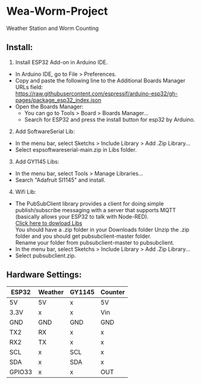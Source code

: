 # Wea-Worm-Project
Weather Station and Worm Counting 
## Install:
1. Install ESP32 Add-on in Arduino IDE. <br>
  - In Arduino IDE, go to File > Preferences. <br>
  - Copy and paste the following line to the Additional Boards Manager URLs field:<br>
  <https://raw.githubusercontent.com/espressif/arduino-esp32/gh-pages/package_esp32_index.json> <br>
  - Open the Boards Manager:<br>
    + You can go to Tools > Board > Boards Manager…<br>
    + Search for ESP32 and press the install button for esp32 by Arduino.<br>
2. Add SoftwareSerial Lib:<br>
  - In the menu bar, select Sketchs > Include Library > Add .Zip Library...<br>
  - Select espsoftwareserial-main.zip in Libs folder.<br>
3. Add GY1145 Libs:<br>
  - In the menu bar, select Tools > Manage Libraries…<br>
  - Search "Adafruit SI1145" and install.<br>
4. Wifi Lib:<br>
  - The PubSubClient library provides a client for doing simple publish/subscribe messaging with a server that supports MQTT (basically allows your ESP32 to talk with Node-RED).<br>
[Click here to dowload Libs](https://github.com/knolleary/pubsubclient/archive/master.zip) <br>
You should have a .zip folder in your Downloads folder
Unzip the .zip folder and you should get pubsubclient-master folder. <br>
Rename your folder from pubsubclient-master to pubsubclient. <br>
  - In the menu bar, select Sketchs > Include Library > Add .Zip Library...<br>
  - Select pubsubclient.zip.<br>
## Hardware Settings:<br>
| ESP32 | Weather | GY1145 | Counter|
| ------------- | ------------- | ------------- | -------------|
| 5V  | 5V |  x | 5V |
| 3.3V  | x |  x   | Vin |
| GND  | GND | GND | GND |
| TX2  | RX |  x | x  |
| RX2  | TX | x | x |
| SCL  | x | SCL | x |
| SDA  | x | SDA | x |
| GPIO33  | x | x | OUT |
